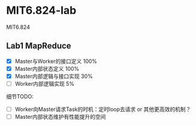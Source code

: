 # MIT6.824-lab
MIT6.824

## Lab1 MapReduce
- [x] Master与Worker的接口定义 100%
- [x] Master内部状态定义      100%
- [x] Master内部逻辑与接口实现 30%
- [ ] Worker内部逻辑实现      5%

细节TODO:
- [ ] Worker向Master请求Task的时机：定时loop去请求 or 其他更高效的机制？
- [ ] Master内部状态维护有性能提升的空间
